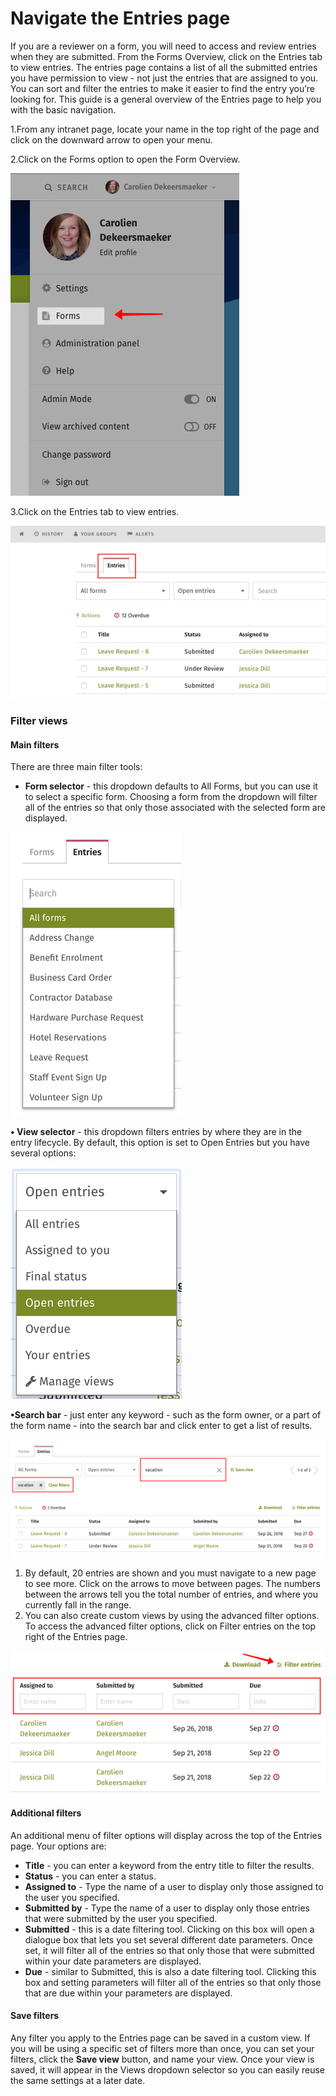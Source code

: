 # Navigate the Entries page



If you are a reviewer on a form, you will need to access and review entries when they are submitted. From the Forms Overview, click on the Entries tab to view entries. The entries page contains a list of all the submitted entries you have permission to view - not just the entries that are assigned to you. You can sort and filter the entries to make it easier to find the entry you’re looking for. This guide is a general overview of the Entries page to help you with the basic navigation.

1.From any intranet page, locate your name in the top right of the page and click on the downward arrow to open your menu.

2.Click on the Forms option to open the Form Overview.  


![](../../../.gitbook/assets/1%20%2816%29.png)

3.Click on the Entries tab to view entries.

![](../../../.gitbook/assets/2%20%2833%29.png)



### Filter views

#### Main filters

There are three main filter tools:

* **Form selector** - this dropdown defaults to All Forms, but you can use it to select a specific form. Choosing a form from the dropdown will filter all of the entries so that only those associated with the selected form are displayed.

![](../../../.gitbook/assets/3%20%2826%29.png)

**• View selector** - this dropdown filters entries by where they are in the entry lifecycle. By default, this option is set to Open Entries but you have several options:

![](../../../.gitbook/assets/4%20%2837%29.png)

**•Search bar** - just enter any keyword - such as the form owner, or a part of the form name - into the search bar and click enter to get a list of results.

![](../../../.gitbook/assets/5%20%2824%29.png)



1. By default, 20 entries are shown and you must navigate to a new page to see more. Click on the arrows to move between pages. The numbers between the arrows tell you the total number of entries, and where you currently fall in the range. 
2. You can also create custom views by using the advanced filter options. To access the advanced filter options, click on Filter entries on the top right of the Entries page.

![](../../../.gitbook/assets/6%20%2814%29.png)

#### Additional filters

An additional menu of filter options will display across the top of the Entries page. Your options are:

* **Title** - you can enter a keyword from the entry title to filter the results.
* **Status** - you can enter a status.
* **Assigned to** - Type the name of a user to display only those assigned to the user you specified.
* **Submitted by** - Type the name of a user to display only those entries that were submitted by the user you specified.
* **Submitted** - this is a date filtering tool. Clicking on this box will open a dialogue box that lets you set several different date parameters. Once set, it will filter all of the entries so that only those that were submitted within your date parameters are displayed.
* **Due** - similar to Submitted, this is also a date filtering tool. Clicking this box and setting parameters will filter all of the entries so that only those that are due within your parameters are displayed.

#### Save filters

Any filter you apply to the Entries page can be saved in a custom view. If you will be using a specific set of filters more than once, you can set your filters, click the **Save view** button, and name your view. Once your view is saved, it will appear in the Views dropdown selector so you can easily reuse the same settings at a later date.  


